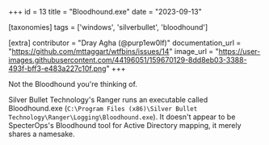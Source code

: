+++
id = 13
title = "Bloodhound.exe"
date = "2023-09-13"

[taxonomies]
tags = ['windows', 'silverbullet', 'bloodhound']

[extra]
contributor = "Dray Agha (@purp1ew0lf)"
documentation_url = "https://github.com/mttaggart/wtfbins/issues/14"
image_url = "https://user-images.githubusercontent.com/44196051/159670129-8dd8eb03-3388-493f-bff3-e483a227c10f.png"
+++

Not the Bloodhound you're thinking of.

<!-- more -->
   
Silver Bullet Technology's Ranger runs an executable called Bloodhound.exe (`C:\Program Files (x86)\Silver Bullet Technology\Ranger\Logging\Bloodhound.exe`). It doesn't appear to be SpecterOps's Bloodhound tool for Active Directory mapping, it merely shares a namesake. 
